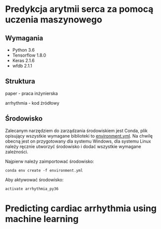 # Predykcja arytmii serca za pomocą uczenia maszynowego

## Wymagania

* Python 3.6
* Tensorflow 1.8.0
* Keras 2.1.6
* wfdb 2.1.1


## Struktura

paper - praca inżynierska

arrhythmia - kod źródłowy

## Środowisko

Zalecanym narzędziem do zarządzania środowiskiem jest Conda, plik opisujący wszystkie wymagane biblioteki to [environment.yml](environment.yml).
Na chwilę obecną jest on przygotowany dla systemu Windows, dla systemu Linux należy ręcznie utworzyć środowisko i dodać wszystkie wymagane zależności.

Najpierw należy zaimportować środowisko:
```
conda env create -f environment.yml
```

Aby aktywować środowisko:

```
activate arrhythmia_py36
```



# Predicting cardiac arrhythmia using machine learning
